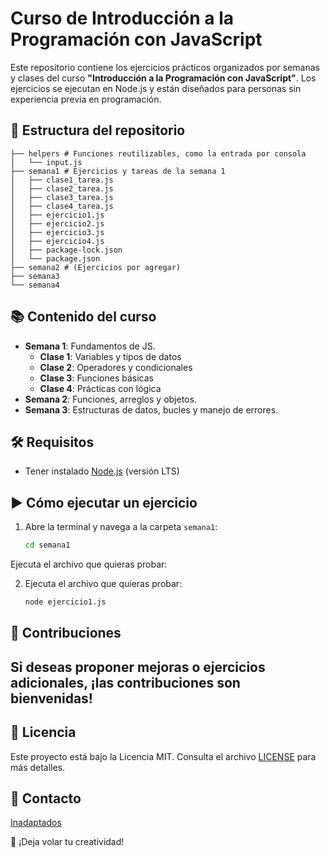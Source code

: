 # Curso de Introducción a la Programación con JavaScript

Este repositorio contiene los ejercicios prácticos organizados por semanas y clases del curso **"Introducción a la Programación con JavaScript"**. Los ejercicios se ejecutan en Node.js y están diseñados para personas sin experiencia previa en programación.

## 📁 Estructura del repositorio

```
├── helpers # Funciones reutilizables, como la entrada por consola
│   └── input.js
├── semana1 # Ejercicios y tareas de la semana 1
│   ├── clase1_tarea.js
│   ├── clase2_tarea.js
│   ├── clase3_tarea.js
│   ├── clase4_tarea.js
│   ├── ejercicio1.js
│   ├── ejercicio2.js
│   ├── ejercicio3.js
│   ├── ejercicio4.js
│   ├── package-lock.json
│   └── package.json
├── semana2 # (Ejercicios por agregar)
├── semana3
└── semana4
```

## 📚 Contenido del curso

- **Semana 1**: Fundamentos de JS.
  - **Clase 1**: Variables y tipos de datos
  - **Clase 2**: Operadores y condicionales
  - **Clase 3**: Funciones básicas
  - **Clase 4**: Prácticas con lógica
- **Semana 2**: Funciones, arreglos y objetos.
- **Semana 3**: Estructuras de datos, bucles y manejo de errores.

## 🛠️ Requisitos

- Tener instalado [Node.js](https://nodejs.org/) (versión LTS)

## ▶️ Cómo ejecutar un ejercicio

1. Abre la terminal y navega a la carpeta `semana1`:

   ```bash
   cd semana1
   ```

Ejecuta el archivo que quieras probar:

2. Ejecuta el archivo que quieras probar:

   ```bash
   node ejercicio1.js
   ```

## 🤝 Contribuciones

## Si deseas proponer mejoras o ejercicios adicionales, ¡las contribuciones son bienvenidas!

## 📄 Licencia

Este proyecto está bajo la Licencia MIT. Consulta el archivo [LICENSE](LICENSE) para más detalles.

## 📧 Contacto

[Inadaptados](https://inadaptados.mx)

🚀 ¡Deja volar tu creatividad!
